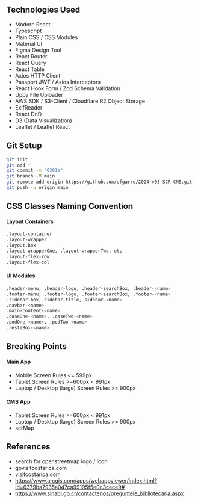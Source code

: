 ## Technologies Used

- Modern React
- Typescript
- Plain CSS / CSS Modules
- Material UI
- Figma Design Tool
- React Router
- React Query
- React Table
- Axios HTTP Client
- Passport JWT / Axios Interceptors
- React Hook Form / Zod Schema Validation
- Uppy File Uploader
- AWS SDK / S3-Client / Cloudflare R2 Object Storage
- ExifReader
- React DnD
- D3 (Data Visualization)
- Leaflet / Leaflet React

## Git Setup

```sh
git init
git add *
git commit -m "0301a"
git branch -M main
git remote add origin https://github.com/efgarro/2024-v03-SCR-CMS.git
git push -u origin main
```

## CSS Classes Naming Convention 

#### Layout Containers

```sh
.layout-container
.layout-wrapper
.layout.box
.layout-wrapperOne, .layout-wrapperTwo, etc
.layout-flex-row
.layout-flex-col
```

#### UI Modules

```sh
.header-menu, .header-logo, .header-searchBox, .header-<name>
.footer-menu, .footer-logo, .footer-searchBox, .footer-<name>
.sidebar-box, sidebar-title, sidebar-<name>
.navbar-<name>
.main-content-<name>
.caseOne-<name>, .caseTwo-<name>
.podOne-<name>, .podTwo-<name>
.restaBox-<name>
```

## Breaking Points

#### Main App

- Mobile Screen Rules <= 599px
- Tablet Screen Rules >=600px < 991px
- Laptop / Desktop (large) Screen Rules >= 900px

#### CMS App

- Tablet Screen Rules >=600px < 991px
- Laptop / Desktop (large) Screen Rules >= 900px
- scrMap

## References

- search for openstreetmap logo / icon
- govisitcostarica.com
- visitcostarica.com
- https://www.arcgis.com/apps/webappviewer/index.html?id=6379ba7935a047ca99195f5e0c3cece9#
- https://www.sinabi.go.cr/contactenos/preguntele_bibliotecaria.aspx
